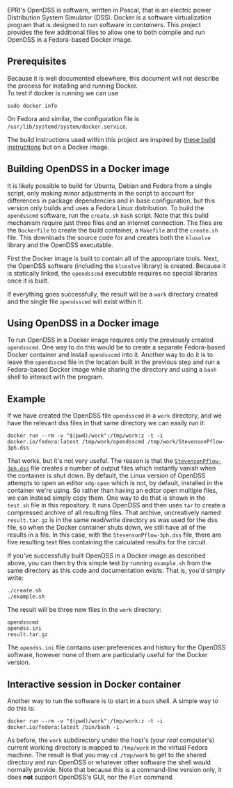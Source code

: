 EPRI's OpenDSS is software, written in Pascal, that is an electric power Distribution System Simulator (DSS).  Docker is a software virtualization program that is designed to run software in *containers*.  This project provides the few additional files to allow one to both compile and run OpenDSS in a Fedora-based Docker image.

## Prerequisites
Because it is well documented elsewhere, this document will not describe the process for installing and running Docker.  
To test if docker is running we can use

    sudo docker info

On Fedora and similar, the configuration file is `/usr/lib/systemd/system/docker.service`.

The build instructions used within this project are inspired by [these build instructions](https://sourceforge.net/p/electricdss/discussion/861976/thread/b32b74a2/5f93/attachment/EPRI_Build_OpenDSS_Linux.pdf) but on a Docker image. 

## Building OpenDSS in a Docker image
It is likely possible to build for Ubuntu, Debian and Fedora from a single script, only making minor adjustments in the script to account for differences in package dependencies and in base configuration, but this version only builds and uses a Fedora Linux distribution. To build the `opendsscmd` software, run the `create.sh` `bash` script.  Note that this build mechanism require just three files and an internet connection.  The files are the `Dockerfile` to create the build container, a `Makefile` and the `create.sh` file.  This downloads the source code for and creates both the `klusolve` library and the OpenDSS executable.  

First the Docker image is built to contain all of the appropriate tools.  Next, the OpenDSS software (including the `klusolve` library) is created.  Because it is statically linked, the `opendsscmd` executable requires no special libraries once it is built.

If everything goes successfully, the result will be a `work` directory created and the single file `opendsscmd` will exist within it.

## Using OpenDSS in a Docker image
To run OpenDSS in a Docker image requires only the previously created `opendsscmd`.  One way to do this would be to create a separate Fedora-based Docker container and install `opendsscmd` into it.  Another way to do it is to leave the `opendsscmd` file in the location built in the previous step and run a Fedora-based Docker image while sharing the directory and using a `bash` shell to interact with the program.

## Example
If we have created the OpenDSS file `opendsscmd` in a `work` directory, and we have the relevant dss files in that same directory we can easily run it:

    docker run --rm -v "$(pwd)/work":/tmp/work:z -t -i docker.io/fedora:latest /tmp/work/opendsscmd /tmp/work/StevensonPflow-3ph.dss

That works, but it's not very useful.  The reason is that the [`StevensonPflow-3ph.dss`](http://svn.code.sf.net/p/electricdss/code/trunk/Distrib/Examples/Stevenson/StevensonPflow-3ph.dss) file creates a number of output files which instantly vanish when the container is shut down.  By default, the Linux version of OpenDSS attempts to open an editor `xdg-open` which is not, by default, installed in the container we're using.  So rather than having an editor open multiple files, we can instead simply copy them.  One way to do that is shown in the `test.sh` file in this repository.  It runs OpenDSS and then uses `tar` to create a compressed archive of all resulting files.  That archive, uncreatively named `result.tar.gz` is in the same read/write directory as was used for the dss file, so when the Docker container shuts down, we still have all of the results in a file.  In this case, with the `StevensonPflow-3ph.dss` file, there are five resulting text files containing the calculated results for the circuit.

If you've successfully built OpenDSS in a Docker image as described above, you can then try this simple test by running `example.sh` from the same directory as this code and documentation exists.  That is, you'd simply write:

    ./create.sh
    ./example.sh

The result will be three new files in the `work` directory:

    opendsscmd
    opendss.ini
    result.tar.gz

The `opendss.ini` file contains user preferences and history for the OpenDSS software, however none of them are particularly useful for the Docker version.

## Interactive session in Docker container
Another way to run the software is to start in a `bash` shell.  A simple way to do this is:

    docker run --rm -v "$(pwd)/work":/tmp/work:z -t -i docker.io/fedora:latest /bin/bash -i

As before, the `work` subdirectory under the host's (your *real* computer's) current working directory is mapped to `/tmp/work` in the virtual Fedora machine.  The result is that you may `cd /tmp/work` to get to the shared directory and run OpenDSS or whatever other software the shell would normally provide.  Note that because this is a command-line version only, it does **not** support OpenDSS's GUI, nor the `Plot` command.
